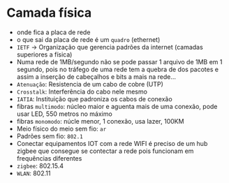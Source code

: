 # Camada física
- onde fica a placa de rede
- o que sai da placa de rede é um `quadro` (ethernet)
- `IETF` -> Organização que gerencia padrões da internet (camadas superiores a física)
- Numa rede de 1MB/segundo não se pode passar 1 arquivo de 1MB em 1 segundo, pois no tráfego de uma rede tem a quebra de dos pacotes e assim a inserção de cabeçalhos e bits a mais na rede...
- `Atenuação`: Resistencia de um cabo de cobre (UTP) 
- `Crosstalk`: Interferência do cabo nele mesmo
- `IATIA`: Instituição que padroniza os cabos de conexão
- fibras `multimodo`: núcleo maior e aguenta mais de uma conexão, pode usar LED, 550 metros no máximo
- fibras `monomodo`: núcle menor, 1 conexão, usa lazer, 100KM
- Meio físico do meio sem fio: `ar`
- Padrões sem fio: `802.1`
- Conectar equipamentos IOT com a rede WIFI é preciso de um hub zigbee que consegue se contectar a rede pois funcionam em frequências diferentes
- `zigbee`: 802.15.4
- `WLAN`: 802.11
